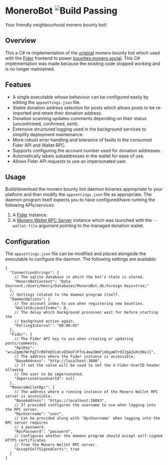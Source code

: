 # MoneroBot ![Build Passing](https://github.com/HennyH/monerobot/actions/workflows/ci.yml/badge.svg)

Your friendly neighbourhood monero bounty bot!

## Overview

This a C# re-implementation of the [original](https://github.com/t-900-a/fider-monero-bot) monero bounty bot which used with
the [Fider](https://fider.io/) frontend to power [bounties.monero.social](https://bounties.monero.social/). This C# implementation was
made because the existing code stopped working and is no longer maintained.

## Featues

- A single executable whose behaviour can be configured easily by editing the `appsettings.json` file.
- Stable donation address selection for posts which allows posts to be re-imported and retain their donation address.
- Donation scanning updates comments depending on their status (unconfirmed, confirmed, sent).
- Extensive structured logging used in the background services to simplify deployment maintenance.
- More robust error handling and tolerance of faults in the consumed Fider API and Wallet RPC.
- Supports configuring the account number used for donation addresses.
- Automatically labels subaddresses in the wallet for ease of use.
- Allows Fider API requests to use an impersonated user.

## Usage

Build/download the monero bounty bot daemon binaries appropriate to your platform and then modify the `appsettings.json` file as
appropriate. The daemon program itself expects you to have configured/have running the following APIs/services:

1. A [Fider](https://fider.io/) instance.
2. A [Monero Wallet RPC Server](https://www.getmonero.org/resources/developer-guides/wallet-rpc.html) instance which was launched with the `--wallet-file` argument pointing
to the managed donation wallet.

## Configuration

The `appsettings.json` file can be modified and placed alongside the executable to configure the daemon. The
following settings are available:

```jsonc
{
  "ConnectionStrings": {
    // The sqlite database in which the bot's state is stored.
    "MoneroBotContext": "Data Source=C:/Users/Henry/Databases/MoneroBot.db;Foreign Keys=true;"
  },
  // Settings related to the daemon program itself.
  "DaemonOptions": {
    // The account index to use when registering new bounties.
    "WalletAccountIndex": 0,
    // The delay which background processes wait for before starting the
    // background action again.
    "PollingInterval": "00:00:05"
  },
  "Fider": {
    // The Fider API key to use when creating or updating posts/comments.
    "ApiKey": "wcu2gmm7WrPqITcR8fmEXidcvQS6oFJFfnL4maIWmFjmEgaW7rOIJgAZoXcXNsJ1",
    // The address where the Fider instance is accessible.
    "BaseAddress": "http://localhost:3000",
    // If set the value will be used to set the X-Fider-UserID header allowing
    // the user to be impersonated.
    "ImpersonationUserId": null
  },
  "MoneroWalletRpc": {
    // The address where a running instance of the Monero Wallet RPC server is accessible.
    "BaseAddress": "https://localhost:28083",
    // If provided configures the username to use when logging into the RPC server.
    "RpcUsername": "user",
    // Can be provided along with `RpcUsername` when logging into the RPC server requires
    // a password.
    "RpcPassword": "password",
    // Configures whether the daemon program should accept self-signed HTTPS certificates
    // from the Monero Wallet RPC server.
    "AcceptSelfSignedCerts": true
  }
}
```
